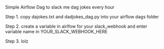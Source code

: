 Simple Airflow Dag to slack me dag jokes every hour

Step 1. copy dajokes.txt and dadjokes_dag.py into your airflow dags folder

Step 2. create a variable in airlfow for your slack_webhook and enter variable name in YOUR_SLACK_WEBHOOK_HERE

Step 3. lolz
